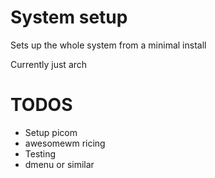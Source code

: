 # System setup

Sets up the whole system from a minimal install

Currently just arch

# TODOS
- Setup picom
- awesomewm ricing
- Testing
- dmenu or similar